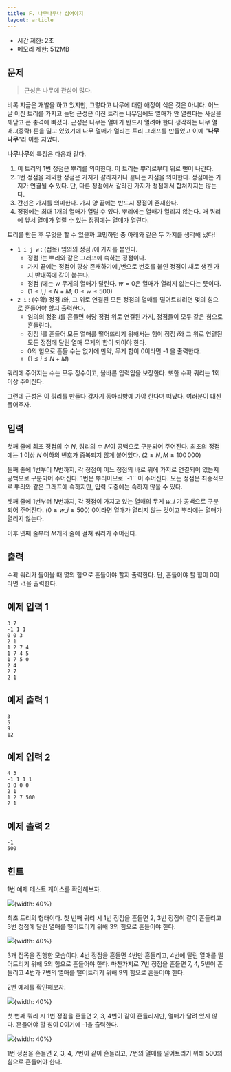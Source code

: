 ```yaml
---
title: F. 나무나무나 심어야지
layout: article
---
```


* 시간 제한: 2초
* 메모리 제한: 512MB

## 문제

> 근성은 나무에 관심이 많다.  

비록 지금은 개발을 하고 있지만, 그렇다고 나무에 대한 애정이 식은 것은 아니다. 어느 날 이진 트리를 가지고 놀던 근성은 이진 트리는 나무임에도 열매가 안 열린다는 사실을 깨닫고 큰 충격에 빠졌다. 근성은 나무는 열매가 반드시 열려야 한다 생각하는 나무 열매..(중략) 론을 밀고 있었기에 나무 열매가 열리는 트리 그래프를 만들었고 이에 "**나무나무**"라 이름 지었다.

**나무나무**의 특징은 다음과 같다.

1. 이 트리의 $1$번 정점은 뿌리를 의미한다. 이 트리는 뿌리로부터 위로 뻗어 나간다.
2. $1$번 정점을 제외한 정점은 가지가 갈라지거나 끝나는 지점을 의미한다. 정점에는 가지가 연결될 수 있다. 단, 다른 정점에서 갈라진 가지가 정점에서 합쳐지지는 않는다.
3. 간선은 가지를 의미한다. 가지 양 끝에는 반드시 정점이 존재한다.
4. 정점에는 최대 1개의 열매가 열릴 수 있다. 뿌리에는 열매가 열리지 않는다. 매 쿼리에 앞서 열매가 열릴 수 있는 정점에는 열매가 열린다.

트리를 만든 후 무엇을 할 수 있을까 고민하던 중 아래와 같은 두 가지를 생각해 냈다!

* `1 i j w` : (접목) 임의의 정점 $i$에 가지를 붙인다.
    * 정점 $i$는 뿌리와 같은 그래프에 속하는 정점이다.
    * 가지 끝에는 정점이 항상 존재하기에 $j$번으로 번호를 붙인 정점이 새로 생긴 가지 반대쪽에 같이 붙는다.
    * 정점  $j$에는 $w$ 무게의 열매가 달린다. $w=0$은 열매가 열리지 않는다는 뜻이다.
    * ($1 \le i, j \le N + M;$ $0 \le w \le 500$)
* `2 i` : (수확) 정점 $i$와, 그 위로 연결된 모든 정점의 열매를 떨어트리려면 몇의 힘으로 흔들어야 할지 출력한다.
    * 임의의 정점 $i$를 흔들면 해당 정점 위로 연결된 가지, 정점들이 모두 같은 힘으로 흔들린다.
    * 정점 $i$를 흔들어 모든 열매를 떨어뜨리기 위해서는 힘이 정점 $i$와 그 위로 연결된 모든 정점에 달린 열매 무게의 합이 되어야 한다.
    * $0$의 힘으로 흔들 수는 없기에 만약, 무게 합이 $0$이라면 -1 을 출력한다.
    * ($1 \le i \le N + M$)

쿼리에 주어지는 수는 모두 정수이고, 올바른 입력임을 보장한다. 또한 수확 쿼리는 1회 이상 주어진다.

그런데 근성은 이 쿼리를 만들다 갑자기 동아리방에 가야 한다며 떠났다. 여러분이 대신 풀어주자.

## 입력

첫째 줄에 최초 정점의 수 $N$, 쿼리의 수 $M$이 공백으로 구분되어 주어진다. 최초의 정점에는 $1$ 이상 $N$ 이하의 번호가 중복되지 않게 붙어있다. ($2 \le N, M \le 100\,000$)

둘째 줄에 $1$번부터 $N$번까지, 각 정점이 어느 정점의 바로 위에 가지로 연결되어 있는지 공백으로 구분되어 주어진다. $1$번은 뿌리이므로 `-1`` 이 주어진다. 모든 정점은 최종적으로 뿌리와 같은 그래프에 속하지만, 입력 도중에는 속하지 않을 수 있다.

셋째 줄에 $1$번부터 $N$번까지, 각 정점이 가지고 있는 열매의 무게 $w\_i$ 가 공백으로 구분되어 주어진다. ($0 \le w\_i \le 500$) $0$이라면 열매가 열리지 않는 것이고 뿌리에는 열매가 열리지 않는다. 

이후 넷째 줄부터 $M$개의 줄에 걸쳐 쿼리가 주어진다.

## 출력

수확 쿼리가 들어올 때 몇의 힘으로 흔들어야 할지 출력한다. 단, 흔들어야 할 힘이 $0$이라면 `-1`을 출력한다.

## 예제 입력 1

```
3 7
-1 1 1
0 0 3
2 1
1 2 7 4
1 7 4 5
1 7 5 0
2 4
2 7
2 1
```

## 예제 출력 1

```
3
5
9
12
```

## 예제 입력 2

```
4 3
-1 1 1 1
0 0 0 0
2 1
1 2 7 500
2 1
```

## 예제 출력 2

```
-1
500
```

## 힌트

1번 예제 테스트 케이스를 확인해보자.

![](/_static/namunamu-hint-1.png){width: 40%}

최초 트리의 형태이다. 첫 번째 쿼리 시 $1$번 정점을 흔들면 $2$, $3$번 정점이 같이 흔들리고 $3$번 정점에 달린 열매를 떨어트리기 위해 $3$의 힘으로 흔들어야 한다.

![](/_static/namunamu-hint-2.png){width: 40%}

3개 접목을 진행한 모습이다. $4$번 정점을 흔들면 $4$번만 흔들리고, $4$번에 달린 열매를 떨어트리기 위해 $5$의 힘으로 흔들어야 한다. 마찬가지로 $7$번 정점을 흔들면 $7$, $4$, $5$번이 흔들리고 $4$번과 $7$번의 열매를 떨어트리기 위해 $9$의 힘으로 흔들어야 한다.

2번 예제를 확인해보자.

![](/_static/namunamu-hint-3.png){width: 40%}

첫 번째 쿼리 시 $1$번 정점을 흔들면 $2$, $3$, $4$번이 같이 흔들리지만, 열매가 달려 있지 않다. 흔들어야 할 힘이 $0$이기에 -1을 출력한다.

![](/_static/namunamu-hint-4.png){width: 40%}

$1$번 정점을 흔들면 $2$, $3$, $4$, $7$번이 같이 흔들리고, $7$번의 열매를 떨어트리기 위해 $500$의 힘으로 흔들어야 한다.
